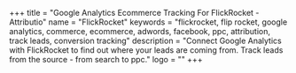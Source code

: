 +++
title = "Google Analytics Ecommerce Tracking For FlickRocket - Attributio"
name = "FlickRocket"
keywords = "flickrocket, flip rocket, google analytics, commerce, ecommerce, adwords, facebook, ppc, attribution, track leads, conversion tracking"
description = "Connect Google Analytics with FlickRocket to find out where your leads are coming from. Track leads from the source - from search to ppc."
logo = ""
+++
